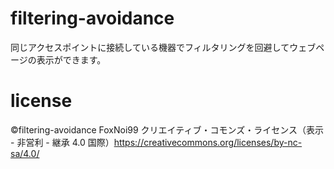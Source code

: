 # filtering-avoidance
同じアクセスポイントに接続している機器でフィルタリングを回避してウェブページの表示ができます。
# license
©filtering-avoidance FoxNoi99 クリエイティブ・コモンズ・ライセンス（表示 - 非営利 - 継承 4.0 国際）https://creativecommons.org/licenses/by-nc-sa/4.0/
